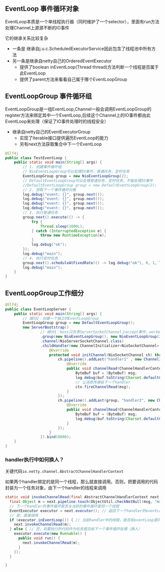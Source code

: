 ## EventLoop 事件循环对象

EventLoop本质是一个单线程执行器（同时维护了一个selector），里面有run方法处理Channel上源源不断的IO事件

它的继承关系比较复杂

- 一条是 继承自j.u.c.ScheduledExecutorService因此包含了线程池中所有方法
- 另一条是继承自netty自己的OrderedEventExecutor
  - 提供了boolean inEventLoop(Thread thread)方法判断一个线程是否属于此EventLoop
  - 提供了parent方法来看看自己属于哪个EventLoopGroup

## EventLoopGroup 事件循环组

EventLoopGroup是一组EventLoop,Channel一般会调用EventLoopGroup的register方法来绑定其中一个EventLoop,后续这个Channel上的IO事件都由此EventLoop来处理（保证了IO事件处理时的线程安全）

- 继承自netty自己的EventExecutorGroup
  - 实现了Iterable接口提供遍历EventLoop的能力
  - 另有next方法获取集合中下一个EventLoop

```java
@Slf4j
public class TestEventLoop {
    public static void main(String[] args) {
        // 1. 创建事件循环组
        // NioEventLoopGroup可以处理IO事件，普通任务，定时任务
        EventLoopGroup group = new NioEventLoopGroup(2);
        // DefaultEventLoopGroup可以处理普通任务，定时任务，不能处理IO事件
        //DefaultEventLoopGroup group = new DefaultEventLoopGroup(2);
        // 2. 获取下一个事件循环对象
        log.debug("event: {}", group.next());
        log.debug("event: {}", group.next());
        log.debug("event: {}", group.next());
        log.debug("event: {}", group.next());
        // 3. 执行普通任务
        group.next().execute(() -> {
            try {
                Thread.sleep(1000L);
            } catch (InterruptedException e) {
                throw new RuntimeException(e);
            }
            log.debug("ok");
        });
        log.debug("main");
        // 4. 执行定时任务
        group.next().scheduleAtFixedRate(() -> log.debug("ok"), 0, 1, TimeUnit.SECONDS);
        log.debug("main");
    }
}
```

## EventLoopGroup工作细分

```java
@Slf4j
public class EventLoopServer {
    public static void main(String[] args) {
        // 细分2：创建一个独立的EventLoopGroup
        EventLoopGroup group = new DefaultEventLoopGroup();
        new ServerBootstrap()
                // 细分1：boss只负责ServerSocketChannel上accept事件，worker只负责socketChannel上的读写
                .group(new NioEventLoopGroup(), new NioEventLoopGroup(2))
                .channel(NioServerSocketChannel.class)
                .childHandler(new ChannelInitializer<NioSocketChannel>() {
                    @Override
                    protected void initChannel(NioSocketChannel ch) throws Exception {
                        ch.pipeline().addLast("handler1" , new ChannelInboundHandlerAdapter() {
                            @Override
                            public void channelRead(ChannelHandlerContext ctx, Object msg) throws Exception {
                                ByteBuf buf = (ByteBuf) msg;
                                log.debug(buf.toString(Charset.defaultCharset()));
                                // 让消息传递给下一个handler
                                ctx.fireChannelRead(msg);
                            }
                        });
                        ch.pipeline().addLast(group, "handler2", new ChannelInboundHandlerAdapter() {
                            @Override
                            public void channelRead(ChannelHandlerContext ctx, Object msg) throws Exception {
                                ByteBuf buf = (ByteBuf) msg;
                                log.debug(buf.toString(Charset.defaultCharset()));
                            }
                        });
                    }
                }).bind(8080);
    }
}
```

### handler执行中如何换人？

关键代码`io.netty.channel.AbstractChannelHandlerContext`

如果两个handler绑定的是同一个线程，那么就直接调用。否则，把要调用的代码封装为一个任务对象，由下一个handler的线程来调用

```java
static void invokeChannelRead(final AbstractChannelHandlerContext next, Object msg) {
  final Object m = next.pipeline.touch(ObjectUtil.checkNotNull(msg, "msg"), next);
  // 下一个handler的事件循环是否与当前的事件循环是同一个线程
  EventExecutor executor = next.executor(); // 返回下一个handler的eventLoop
  // 是，直接调用
  if (executor.inEventLoop()) { // 当前handler中的线程，是否和eventLoop是同一个线程
    next.invokeChannelRead(m);
  } else { // 否，将要执行的代码作为任务提交给下一个事件循环处理（换人）
    executor.execute(new Runnable() {
      public void run() {
        next.invokeChannelRead(m);
      }
    });
  }

}
```

